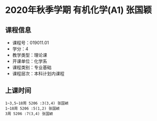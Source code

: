 # 2020年秋季学期 有机化学(A1) 张国颖






## 课程信息

- 课程号：019011.01
- 学分：4
- 教学类型：理论课
- 开课单位：化学系
- 课程类别：专业基础
- 课程层次：本科计划内课程

## 上课时间

```
1~3,5~18周 5206 :3(3,4) 张国颖
1~18周 5206 :5(1,2) 张国颖
3周 5206 :7(3,4) 张国颖
```

